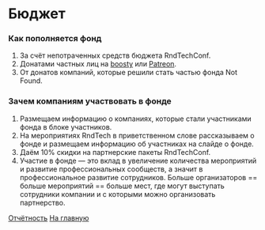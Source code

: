 # Бюджет

### Как пополняется фонд

1. За счёт непотраченных средств бюджета RndTechConf.
2. Донатами частных лиц на [boosty](https://boosty.to/rndtech) или [Patreon](https://www.patreon.com/rndtech/).
3. От донатов компаний, которые решили стать частью фонда Not Found.

### Зачем компаниям участвовать в фонде

1. Размещаем информацию о компаниях, которые стали участниками фонда в блоке участников.
2. На мероприятиях RndTech в приветственном слове рассказываем о фонде и размещаем информацию об участниках на слайде о фонде.
3. Даём 10% скидки на партнерские пакеты RndTechConf.
4. Участие в фонде — это вклад в увеличение количества мероприятий и развитие профессиональных сообществ, а значит в профессиональное развитие сотрудников. Больше организаторов == больше мероприятий == больше мест, где могут выступать сотрудники компании и с которыми можно организовать партнерство.

[Отчётность](https://github.com/RndTechCommunity/NotFound/blob/main/Finances/Reports/README.md)
[На главную](https://github.com/RndTechCommunity/NotFound/)